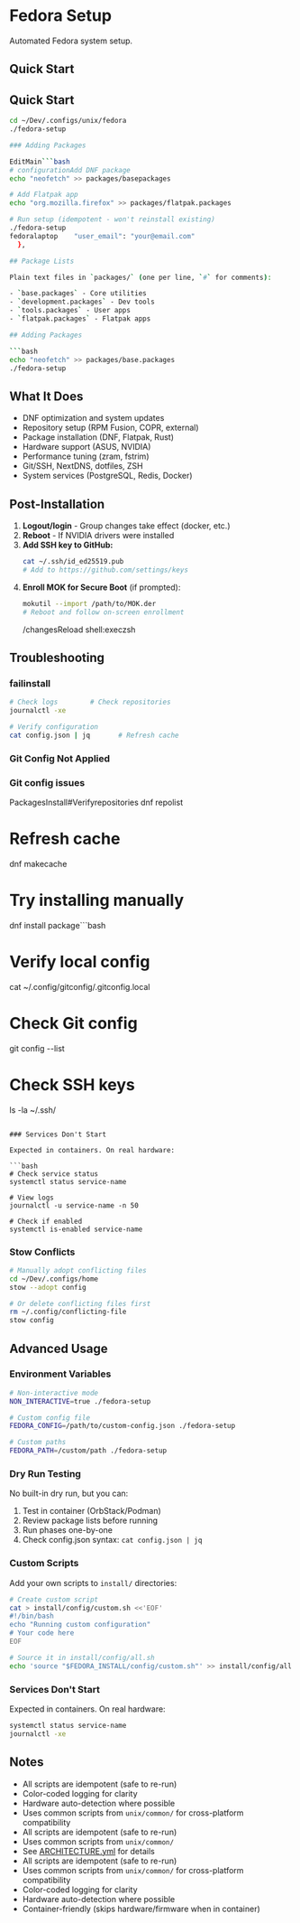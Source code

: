# Fedora Setup

Automated Fedora system setup.

## Quick Start

## Quick Start

````bash
cd ~/Dev/.configs/unix/fedora
./fedora-setup

### Adding Packages

EditMain```bash
# configurationAdd DNF package
echo "neofetch" >> packages/basepackages

# Add Flatpak app
echo "org.mozilla.firefox" >> packages/flatpak.packages

# Run setup (idempotent - won't reinstall existing)
./fedora-setup
fedoralaptop    "user_email": "your@email.com"
  },

## Package Lists

Plain text files in `packages/` (one per line, `#` for comments):

- `base.packages` - Core utilities
- `development.packages` - Dev tools
- `tools.packages` - User apps
- `flatpak.packages` - Flatpak apps

## Adding Packages

```bash
echo "neofetch" >> packages/base.packages
./fedora-setup
````

## What It Does

- DNF optimization and system updates
- Repository setup (RPM Fusion, COPR, external)
- Package installation (DNF, Flatpak, Rust)
- Hardware support (ASUS, NVIDIA)
- Performance tuning (zram, fstrim)
- Git/SSH, NextDNS, dotfiles, ZSH
- System services (PostgreSQL, Redis, Docker)

## Post-Installation

1. **Logout/login** - Group changes take effect (docker, etc.)
2. **Reboot** - If NVIDIA drivers were installed
3. **Add SSH key to GitHub:**
   ```bash
   cat ~/.ssh/id_ed25519.pub
   # Add to https://github.com/settings/keys
   ```
4. **Enroll MOK for Secure Boot** (if prompted):
   ```bash
   mokutil --import /path/to/MOK.der
   # Reboot and follow on-screen enrollment
   ```
   /changesReload shell:execzsh

## Troubleshooting

### failinstall

```bash
# Check logs        # Check repositories
journalctl -xe

# Verify configuration
cat config.json | jq       # Refresh cache
```

### Git Config Not Applied

### Git config issues

PackagesInstall#Verifyrepositories
dnf repolist

# Refresh cache

dnf makecache

# Try installing manually

dnf install package```bash

# Verify local config

cat ~/.config/gitconfig/.gitconfig.local

# Check Git config

git config --list

# Check SSH keys

ls -la ~/.ssh/

````

### Services Don't Start

Expected in containers. On real hardware:

```bash
# Check service status
systemctl status service-name

# View logs
journalctl -u service-name -n 50

# Check if enabled
systemctl is-enabled service-name
````

### Stow Conflicts

```bash
# Manually adopt conflicting files
cd ~/Dev/.configs/home
stow --adopt config

# Or delete conflicting files first
rm ~/.config/conflicting-file
stow config
```

## Advanced Usage

### Environment Variables

```bash
# Non-interactive mode
NON_INTERACTIVE=true ./fedora-setup

# Custom config file
FEDORA_CONFIG=/path/to/custom-config.json ./fedora-setup

# Custom paths
FEDORA_PATH=/custom/path ./fedora-setup
```

### Dry Run Testing

No built-in dry run, but you can:

1. Test in container (OrbStack/Podman)
2. Review package lists before running
3. Run phases one-by-one
4. Check config.json syntax: `cat config.json | jq`

### Custom Scripts

Add your own scripts to `install/` directories:

```bash
# Create custom script
cat > install/config/custom.sh <<'EOF'
#!/bin/bash
echo "Running custom configuration"
# Your code here
EOF

# Source it in install/config/all.sh
echo 'source "$FEDORA_INSTALL/config/custom.sh"' >> install/config/all.sh
```

### Services Don't Start

Expected in containers. On real hardware:

```bash
systemctl status service-name
journalctl -xe
```

## Notes

- All scripts are idempotent (safe to re-run)
- Color-coded logging for clarity
- Hardware auto-detection where possible
- Uses common scripts from `unix/common/` for cross-platform compatibility
- All scripts are idempotent (safe to re-run)
- Uses common scripts from `unix/common/`
- See [ARCHITECTURE.yml](../../ARCHITECTURE.yml) for details
- All scripts are idempotent (safe to re-run)
- Uses common scripts from `unix/common/` for cross-platform compatibility
- Color-coded logging for clarity
- Hardware auto-detection where possible
- Container-friendly (skips hardware/firmware when in container)
